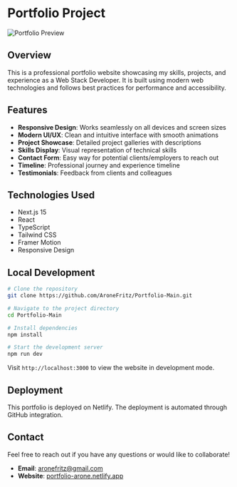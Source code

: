 # Portfolio Project

![Portfolio Preview](https://raw.githubusercontent.com/AroneFritz/Portfolio-Main/master/public/Arone-Fritz.png)

## Overview

This is a professional portfolio website showcasing my skills, projects, and experience as a Web Stack Developer. It is built using modern web technologies and follows best practices for performance and accessibility.

## Features

- **Responsive Design**: Works seamlessly on all devices and screen sizes
- **Modern UI/UX**: Clean and intuitive interface with smooth animations
- **Project Showcase**: Detailed project galleries with descriptions
- **Skills Display**: Visual representation of technical skills
- **Contact Form**: Easy way for potential clients/employers to reach out
- **Timeline**: Professional journey and experience timeline
- **Testimonials**: Feedback from clients and colleagues

## Technologies Used

- Next.js 15
- React
- TypeScript
- Tailwind CSS
- Framer Motion
- Responsive Design

## Local Development

```bash
# Clone the repository
git clone https://github.com/AroneFritz/Portfolio-Main.git

# Navigate to the project directory
cd Portfolio-Main

# Install dependencies
npm install

# Start the development server
npm run dev
```

Visit `http://localhost:3000` to view the website in development mode.

## Deployment

This portfolio is deployed on Netlify. The deployment is automated through GitHub integration.

## Contact

Feel free to reach out if you have any questions or would like to collaborate!

- **Email**: aronefritz@gmail.com
- **Website**: [portfolio-arone.netlify.app](https://portfolio-arone.netlify.app)
